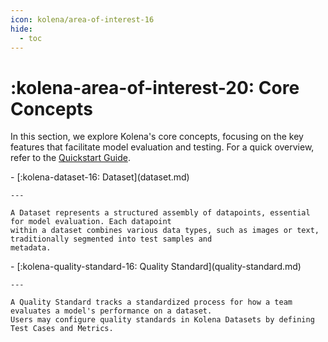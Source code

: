 ```yaml
---
icon: kolena/area-of-interest-16
hide:
  - toc
---
```


# :kolena-area-of-interest-20: Core Concepts

In this section, we explore Kolena's core concepts, focusing on the key features that facilitate model evaluation and
testing. For a quick overview, refer to the [Quickstart Guide](../quickstart.md).


<div class="grid cards" markdown>
- [:kolena-dataset-16: Dataset](dataset.md)

    ---

    A Dataset represents a structured assembly of datapoints, essential for model evaluation. Each datapoint
    within a dataset combines various data types, such as images or text, traditionally segmented into test samples and
    metadata.

</div>

<div class="grid cards" markdown>
- [:kolena-quality-standard-16: Quality Standard](quality-standard.md)

    ---

    A Quality Standard tracks a standardized process for how a team evaluates a model's performance on a dataset.
    Users may configure quality standards in Kolena Datasets by defining Test Cases and Metrics.

</div>
